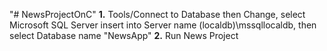 "# NewsProjectOnC" 
**1.** Tools/Connect to Database then Change, select Microsoft SQL Server 
insert into Server name (localdb)\mssqllocaldb,
then select Database name "NewsApp"
**2.** Run News Project